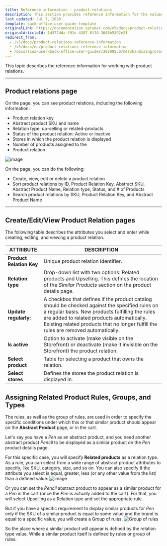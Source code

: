 ```yaml
---
title: Reference information - product relations
description: This section provides reference information for the values you enter when creating, updating, or viewing product relations in the Back Office.
last_updated: Jul 7, 2020
template: back-office-user-guide-template
originalLink: https://documentation.spryker.com/v5/docs/product-relations-reference-information
originalArticleId: 1d377dda-f91e-4387-8f24-3640b5392e21
redirect_from:
  - /v5/docs/product-relations-reference-information
  - /v5/docs/en/product-relations-reference-information
  - /docs/scos/user/back-office-user-guides/202005.0/merchandising/product-relations/references/product-relations-reference-information.html
---
```


This topic describes the reference information for working with product relations.
***

## Product relations page

On the page, you can see product relations, including the following information:

* Product relation key
* Abstract product SKU and name
* Relation type: up-selling or related-products
* Status of the product relation: Active or Inactive
* Stores in which the product relation is displayed
* Number of products assigned to the 
* Product relation

![image](https://spryker.s3.eu-central-1.amazonaws.com/docs/User+Guides/Back+Office+User+Guides/Products/Products/Product+Relations/Product+Relations%3A+Reference+Information/202006.0/product-relations-list.png) 

On the page, you can do the following:

* Create, view, edit or delete a product relation
* Sort product relations by ID, Product Relation Key, Abstract SKU, Abstract Product Name, Relation type, Status, and # of Products
* Search product relations by SKU, Product Relation Key, and Abstract Product Name 
***


## Create/Edit/View Product Relation pages
The following table describes the attributes you select and enter while creating, editing, and viewing a product relation.

| ATTRIBUTE | DESCRIPTION |
| --- | --- |
| **Product Relation Key** | Unique product relation identifier. |
| **Relation type** | Drop-down list with two options: Related products and Upselling. This defines the location of the *Similar Products* section on the product details page.|
| **Update regularly:**  | A checkbox that defines if the product catalog should be checked against the specified rules on a regular basis. New products fulfilling the rules are added to related products automatically. Existing related products that no longer fulfill the rules are removed automatically. |
| **Is active** | Option to activate (make visible on the Storefront) or deactivate (make it invisible on the Storefront) the product relation.|
| **Select product** | Table for selecting a product that owns the relation. |
| **Select stores** | Defines the stores the product relation is displayed in. | 

## Assigning Related Product Rules, Groups, and Types
The rules, as well as the group of rules, are used in order to specify the specific conditions under which this or that similar product should appear on the **Abstract Product** page, or in the cart.

Let's say you have a _Pen_ as an abstract product, and you need another abstract product _Pencil_ to be displayed as a similar product on the _Pen_ product details page. 

For this specific case, you will specify **Related products** as a relation type. As a rule, you can select from a wide range of abstract product attributes to specify, like SKU, category, size, and so on. You can also specify if the attribute you select is equal, greater, less (or any other value from the list) than a defined value:
![image](https://spryker.s3.eu-central-1.amazonaws.com/docs/User+Guides/Back+Office+User+Guides/Products/Products/Product+Relations/Product+Relations%3A+Reference+Information/product-relations-reference.png) 

Or you can set the _Pencil_ abstract product to appear as a similar product for a _Pen_ in the cart (once the _Pen_ is actually added to the cart). For that, you will select Upselling as a Relation type and set the appropriate rule.

But if you have a specific requirement to display similar products for _Pen_ only if the SKU of a similar product is equal to some value and the brand is equal to a specific value, you will create a Group of rules:
![Group of rules](https://spryker.s3.eu-central-1.amazonaws.com/docs/User+Guides/Back+Office+User+Guides/Products/Products/Product+Relations/Product+Relations%3A+Reference+Information/group-of-rules.png) 

So the place where a similar product will appear is defined by the relation type value. While a similar product itself is defined by rules or group of rules.


